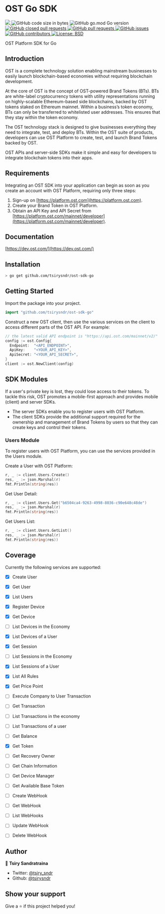 # OST Go SDK

<p>
  <a href="https://github.com/tsirysndr/ost-sdk-go/commits/master">
    <img src="https://img.shields.io/github/last-commit/tsirysndr/ost-sdk-go.svg" target="_blank" />
  </a>
  <img alt="GitHub code size in bytes" src="https://img.shields.io/github/languages/code-size/tsirysndr/ost-sdk-go">
  <img alt="GitHub go.mod Go version" src="https://img.shields.io/github/go-mod/go-version/tsirysndr/ost-sdk-go">
  <a href="https://github.com/tsirysndr/ost-sdk-go/issues?q=is%3Apr+is%3Aclosed">
    <img alt="GitHub closed pull requests" src="https://img.shields.io/github/issues-pr-closed-raw/tsirysndr/ost-sdk-go">
  </a>
  <a href="https://github.com/tsirysndr/ost-sdk-go/pulls">
    <img alt="GitHub pull requests" src="https://img.shields.io/github/issues-pr/tsirysndr/ost-sdk-go">
  </a>
  <a href="https://github.com/tsirysndr/ost-sdk-go/issues">
    <img alt="GitHub issues" src="https://img.shields.io/github/issues/tsirysndr/ost-sdk-go">
  </a>
  <a href="https://github.com/tsirysndr/ost-sdk-go/graphs/contributors">
    <img alt="GitHub contributors" src="https://img.shields.io/github/contributors/tsirysndr/ost-sdk-go">
  </a>
  <a href="https://github.com/tsirysndr/ost-sdk-go/blob/master/LICENSE">
    <img alt="License: BSD" src="https://img.shields.io/badge/license-MIT-green.svg" target="_blank" />
  </a>
</p>

OST Platform SDK for Go

## Introduction

OST is a complete technology solution enabling mainstream businesses 
to easily launch blockchain-based economies without 
requiring blockchain development.

At the core of OST is the concept of OST-powered Brand Tokens (BTs). 
BTs are white-label cryptocurrency tokens with utility representations 
running on highly-scalable Ethereum-based side blockchains, 
backed by OST tokens staked on Ethereum mainnet. Within a business’s 
token economy, BTs can only be transferred to whitelisted user addresses. 
This ensures that they stay within the token economy.

The OST technology stack is designed to give businesses everything they need 
to integrate, test, and deploy BTs. Within the OST suite of products, developers 
can use OST Platform to create, test, and launch Brand Tokens backed by OST. 

OST APIs and server-side SDKs make it simple and easy for developers to 
integrate blockchain tokens into their apps.

## Requirements

Integrating an OST SDK into your application can begin as soon as you create an account 
with OST Platform, requiring only three steps:
1. Sign-up on [https://platform.ost.com](https://platform.ost.com).
2. Create your Brand Token in OST Platform.
3. Obtain an API Key and API Secret from [https://platform.ost.com/mainnet/developer](https://platform.ost.com/mainnet/developer).

## Documentation

[https://dev.ost.com/](https://dev.ost.com/)

## Installation

```bash
> go get github.com/tsirysndr/ost-sdk-go
```

## Getting Started

Import the package into your project.

```Go
import "github.com/tsirysndr/ost-sdk-go"
```

Construct a new OST client, then use the various services on the client to access different parts of the OST API. For example:

```Go
// the latest valid API endpoint is "https://api.ost.com/mainnet/v2/"
config := ost.Config{
  Endpoint:  "<API_ENDPOINT>",
  ApiKey:    "<YOUR_API_KEY>",
  ApiSecret: "<YOUR_API_SECRET>",
}
client := ost.NewClient(config)
```

## SDK Modules

If a user's private key is lost, they could lose access 
to their tokens. To tackle this risk, OST promotes a 
mobile-first approach and provides mobile (client) and server SDKs. 


* The server SDKs enable you to register users with OST Platform.
* The client SDKs provide the additional support required for 
the ownership and management of Brand Tokens by users so 
that they can create keys and control their tokens. 

### Users Module 

To register users with OST Platform, you can use the services provided in the Users module.

Create a User with OST Platform:

```Go
r, _ := client.Users.Create()
res, _ := json.Marshal(r)
fmt.Println(string(res))
```

Get User Detail:

```Go
r, _ := client.Users.Get("b6504ca4-9263-4998-8036-c90e648c48de")
res, _ := json.Marshal(r)
fmt.Println(string(res))
```

Get Users List:

```Go
r, _ := client.Users.GetList()
res, _ := json.Marshal(r)
fmt.Println(string(res))
```

##  Coverage

Currently the following services are supported:

- [x] Create User
- [x] Get User
- [x] List Users
- [x] Register Device
- [x] Get Device
- [ ] List Devices in the Economy
- [x] List Devices of a User
- [x] Get Session
- [ ] List Sessions in the Economy
- [x] List Sessions of a User
- [x] List All Rules
- [x] Get Price Point
- [ ] Execute Company to User Transaction
- [ ] Get Transaction
- [ ] List Transactions in the economy
- [ ] List Transactions of a user
- [ ] Get Balance
- [x] Get Token
- [ ] Get Recovery Owner
- [ ] Get Chain Information
- [ ] Get Device Manager
- [ ] Get Available Base Token
- [ ] Create WebHook
- [ ] Get WebHook
- [ ] List WebHooks
- [ ] Update WebHook
- [ ] Delete WebHook


## Author

👤 **Tsiry Sandratraina**

* Twitter: [@tsiry_sndr](https://twitter.com/tsiry_sndr)
* Github: [@tsirysndr](https://github.com/tsirysndr)

## Show your support

Give a ⭐️ if this project helped you!
